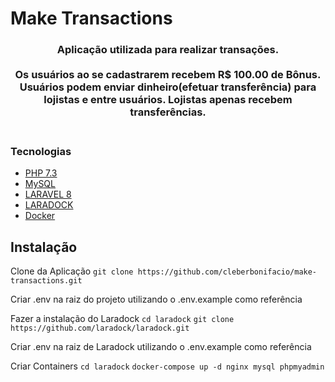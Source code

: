 # Make Transactions

<h3 align="center">
   Aplicação utilizada para realizar transações.<br><br> Os usuários ao se cadastrarem recebem R$ 100.00 de Bônus. Usuários podem enviar dinheiro(efetuar transferência) para lojistas e entre usuários. Lojistas apenas recebem transferências.
   <br><br>
</h3>

### Tecnologias
-   [PHP 7.3](https://www.php.net/)
-   [MySQL](https://www.mysql.com/)
-   [LARAVEL 8](https://laravel.com/)
-   [LARADOCK](https://laradock.io/)
-   [Docker](https://www.docker.com/)


## Instalação

Clone da Aplicação
  `git clone https://github.com/cleberbonifacio/make-transactions.git`

Criar .env na raiz do projeto utilizando o .env.example como referência

Fazer a instalação do Laradock
  `cd laradock`
  `git clone https://github.com/laradock/laradock.git`
  
Criar .env na raiz de Laradock utilizando o .env.example como referência

Criar Containers
  `cd laradock`
  `docker-compose up -d nginx mysql phpmyadmin`
  
  


